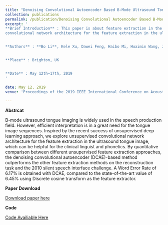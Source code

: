 ```yaml
---
title: "Denoising Convolutional Autoencoder Based B-Mode Ultrasound Tongue Image Feature Extraction"
collection: publications
permalink: /publication/Denoising Convolutional Autoencoder Based B-Mode Ultrasound Tongue Image Feature Extraction
excerpt: '
**Brief Introduction** : This paper is about feature extraction in the ultrasound tongue image and accepted by ICASSP2019. In this paper, we explore unsupervised 
convolutional network architecture for the feature extraction in the ultrasound tongue image which can be helpful for the clinical linguist and phonetics. 


**Authors** : **Bo Li**, Kele Xu, Dawei Feng, Haibo Mi, Huaimin Wang, Jian Zhu


**Place** : Brighton‚ UK


**Date** : May 12th−17th, 2019
'

date: May 12, 2019
venue: 'Proceedings of the 2019 IEEE International Conference on Acoustics‚ Speech and Signal Processing (ICASSP2019)'

---
```

**Abstrcat**

B-mode ultrasound tongue imaging is widely used in the speech production field. However, efficient interpretation is in a great need for the tongue image sequences. 
Inspired by the recent success of unsupervised deep learning approach, we explore unsupervised convolutional network architecture for the feature extraction in the 
ultrasound tongue image, which can be helpful for the clinical linguist and phonetics. By quantitative comparison between different unsupervised feature extraction 
approaches, the denoising convolutional autoencoder (DCAE)-based method outperforms the other feature extraction methods on the reconstruction task and the 2010 
silent speech interface challenge. A Word Error Rate of 6.17% is obtained with DCAE, compared to the state-of-the-art value of 6.45% using Discrete cosine transform 
as the feature extractor. 


**Paper Download**


[Download paper here](http://deepblue666.github.io/files/Denoising_Convolutional_Autoencoder_Based_B-Mode_Ultrasound_Tongue_Image_Feature_Extraction.pdf) 


**Code**


[Code Availiable Here](https://github.com/DeePBluE666/Source-code1)